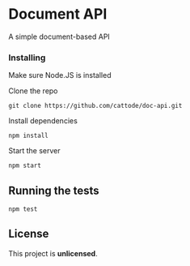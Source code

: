 # Document API

A simple document-based API


### Installing

Make sure Node.JS is installed

Clone the repo

```
git clone https://github.com/cattode/doc-api.git
```

Install dependencies

```
npm install
```

Start the server

```
npm start
```


## Running the tests

```
npm test
```


## License

This project is **unlicensed**.